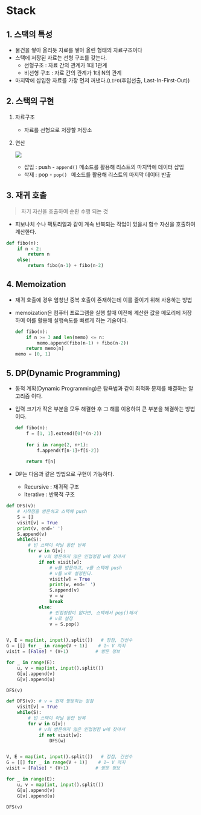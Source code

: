 # Stack

## 1. 스택의 특성

* 물건을 쌓아 올리듯 자료를 쌓아 올린 형태의 자료구조이다
* 스택에 저장된 자료는 선형 구조를 갖는다.
  * 선형구조 : 자료 간의 관계가 1대 1관계
  * 비선형 구조 : 자료 간의 관계가 1대 N의 관계
* 마지막에 삽입한 자료를 가장 먼저 꺼낸다.(`LIFO`(후입선출, Last-In-First-Out))

## 2. 스택의 구현

1. 자료구조

   * 자료를 선형으로 저장할 저장소

2. 연산

   ![](C:\Users\student\Desktop\수업\TIL\algorithm\stack01.JPG)

   * 삽입 : push - `append()` 메소드를 활용해 리스트의 마지막에 데이터 삽입
   * 삭제 : pop - `pop() ` 메소드를 활용해 리스트의 마지막 데이터 반출

## 3. 재귀 호출

> 자기 자신을 호출하여 순환 수행 되는 것

* 피보나치 수나 팩토리얼과 같이 계속 반복되는 작업이 있을시 함수 자신을 호출하여 계산한다.

```python
def fibo(n):
    if n < 2:
        return n
    else:
        return fibo(n-1) + fibo(n-2)
```

## 4. Memoization

* 재귀 호출에 경우 엄청난 중복 호출이 존재하는데 이를 줄이기 위해 사용하는 방법

* memoization은 컴퓨터 프로그램을 실행 할때 이전에 계산한 값을 메모리에 저장하여 이를 활용해 실행속도를 빠르게 하는 기술이다.

  ```python
  def fibo(n):
      if n >= 3 and len(memo) <= n:
          memo.append(fibo(n-1) + fibo(n-2))
      return memo[n]
  memo = [0, 1]
  ```

## 5. DP(Dynamic Programming)

* 동적 계획(Dynamic Programming)은 탐욕법과 같이 최적화 문제를 해결하는 알고리즘 이다.

* 입력 크기가 작은 부분을 모두 해결한 후 그 해를 이용하여 큰 부분을 해결하는 방법이다.

  ```python
  def fibo(n):
      f = [1, 1].extend([0]*(n-2))
      
      for i in range(2, n+1):
          f.append(f[n-1]+f[i-2])
      
      return f[n]
  ```

* DP는 다음과 같은 방법으로 구현이 가능하다.

  * Recursive : 재귀적 구조
  * Iterative : 반복적 구조

```python
def DFS(v):
    # 시작점을 방문하고 스택에 push
    S = []
    visit[v] = True
    print(v, end=' ')
    S.append(v)
    while(S):
        # 빈 스택이 아닐 동안 반복
        for w in G[v]:
            # v의 방문하지 않은 인접정점 w에 찾아서
            if not visit[w]:
                # w를 방문하고, v를 스택에 push
                # v를 w로 설정한다.
                visit[w] = True
                print(w, end=' ')
                S.append(v)
                v = w
                break
            else:
                # 인접정점이 없다면, 스택에서 pop()해서
                # v로 설정
                v = S.pop()


V, E = map(int, input().split())   # 정점, 간선수
G = [[] for _ in range(V + 1)]    # 1~ V 까지
visit = [False] * (V+1)          # 방문 정보

for _ in range(E):
    u, v = map(int, input().split())
    G[u].append(v)
    G[v].append(u)

DFS(v)
```

```python
def DFS(v): # v = 현재 방문하는 정점
    visit[v] = True
    while(S):
        # 빈 스택이 아닐 동안 반복
        for w in G[v]:
            # v의 방문하지 않은 인접정점 w에 찾아서
            if not visit[w]:
                DFS(w)


V, E = map(int, input().split())   # 정점, 간선수
G = [[] for _ in range(V + 1)]    # 1~ V 까지
visit = [False] * (V+1)          # 방문 정보

for _ in range(E):
    u, v = map(int, input().split())
    G[u].append(v)
    G[v].append(u)

DFS(v)
```









